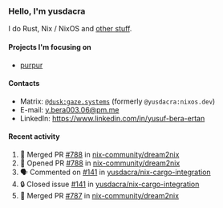 ### Hello, I'm yusdacra

I do Rust, Nix / NixOS and [other stuff](https://gaze.systems/).

#### Projects I'm focusing on

- [purpur](https://github.com/harmony-development/purpur)

#### Contacts

- Matrix: [`@dusk:gaze.systems`](https://matrix.to/#/@dusk:gaze.systems) (formerly `@yusdacra:nixos.dev`)
- E-mail: y.bera003.06@pm.me
- LinkedIn: https://www.linkedin.com/in/yusuf-bera-ertan

#### Recent activity

<!--START_SECTION:activity-->
1. 🎉 Merged PR [#788](https://github.com/nix-community/dream2nix/pull/788) in [nix-community/dream2nix](https://github.com/nix-community/dream2nix)
2. 💪 Opened PR [#788](https://github.com/nix-community/dream2nix/pull/788) in [nix-community/dream2nix](https://github.com/nix-community/dream2nix)
3. 🗣 Commented on [#141](https://github.com/yusdacra/nix-cargo-integration/issues/141#issuecomment-1801988389) in [yusdacra/nix-cargo-integration](https://github.com/yusdacra/nix-cargo-integration)
4. 🔒 Closed issue [#141](https://github.com/yusdacra/nix-cargo-integration/issues/141) in [yusdacra/nix-cargo-integration](https://github.com/yusdacra/nix-cargo-integration)
5. 🎉 Merged PR [#787](https://github.com/nix-community/dream2nix/pull/787) in [nix-community/dream2nix](https://github.com/nix-community/dream2nix)
<!--END_SECTION:activity-->
